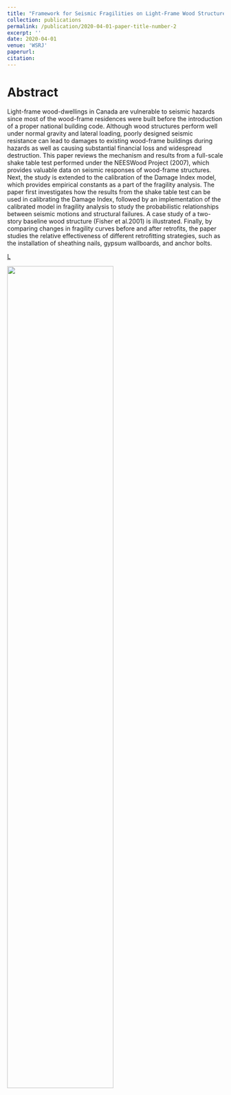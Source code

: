 ```yaml
---
title: "Framework for Seismic Fragilities on Light-Frame Wood Structures and Retrofitting Strategies"
collection: publications
permalink: /publication/2020-04-01-paper-title-number-2
excerpt: ''
date: 2020-04-01
venue: 'WSRJ'
paperurl:
citation: 
---
```


Abstract
===
Light-frame wood-dwellings in Canada are vulnerable to seismic hazards since most of the wood-frame residences were built before the introduction of a proper national building code. Although wood structures perform well under normal gravity and lateral loading, poorly designed seismic resistance can lead to damages to existing wood-frame buildings during hazards as well as causing substantial financial loss and widespread destruction. This paper reviews the mechanism and results from a full-scale shake table test performed under the NEESWood Project (2007), which provides valuable data on seismic responses of wood-frame structures. Next, the study is extended to the calibration of the Damage Index model, which provides empirical constants as a part of the fragility analysis. The paper first investigates how the results from the shake table test can be used in calibrating the Damage Index, followed by an implementation of the calibrated model in fragility analysis to study the probabilistic relationships between seismic motions and structural failures. A case study of a two-story baseline wood structure (Fisher et al.2001) is illustrated. Finally, by comparing changes in fragility curves before and after retrofits, the paper studies the relative effectiveness of different retrofitting strategies, such as the installation of sheathing nails, gypsum wallboards, and anchor bolts.

 [L](https://lorenyan98.github.io/LY.github.io/files/woodframe.pdf)



<img src='https://lorenyan98.github.io/LY.github.io/images/woodframe.png' width='70%' height = '70%'>
